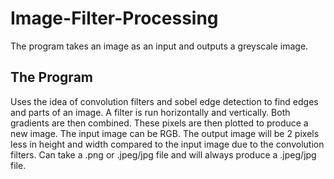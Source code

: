 # Image-Filter-Processing
The program takes an image as an input and outputs a greyscale image.

## The Program
Uses the idea of convolution filters and sobel edge detection to find edges and parts of an image. A filter is run horizontally and vertically. Both gradients are then combined. These pixels are then plotted to produce a new image. The input image can be RGB. The output image will be 2 pixels less in height and width compared to the input image due to the convolution filters. Can take a .png or .jpeg/jpg file and will always produce a .jpeg/jpg file.

